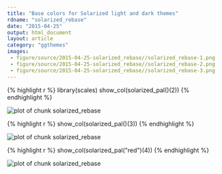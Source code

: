 ```yaml
---
title: "Base colors for Solarized light and dark themes"
rdname: "solarized_rebase"
date: "2015-04-25"
output: html_document
layout: article
category: "ggthemes"
images:
 - figure/source/2015-04-25-solarized_rebase//solarized_rebase-1.png
 - figure/source/2015-04-25-solarized_rebase//solarized_rebase-2.png
 - figure/source/2015-04-25-solarized_rebase//solarized_rebase-3.png
---
```





{% highlight r %}
library(scales)
show_col(solarized_pal()(2))
{% endhighlight %}

![plot of chunk solarized_rebase](/allYourFigureAreBelongToUs/figure/source/2015-04-25-solarized_rebase/solarized_rebase-1.png) 

{% highlight r %}
show_col(solarized_pal()(3))
{% endhighlight %}

![plot of chunk solarized_rebase](/allYourFigureAreBelongToUs/figure/source/2015-04-25-solarized_rebase/solarized_rebase-2.png) 

{% highlight r %}
show_col(solarized_pal("red")(4))
{% endhighlight %}

![plot of chunk solarized_rebase](/allYourFigureAreBelongToUs/figure/source/2015-04-25-solarized_rebase/solarized_rebase-3.png) 